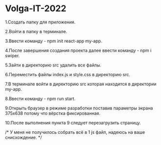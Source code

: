 # Volga-IT-2022

1.Создать папку для приложения. 

2.Войти в папку в терминале. 

3.Ввести команду - npm init react-app my-app. 

4.После завершения создания проекта далее ввести команду -   npm i swiper. 

5.Зайти в директорию src удалить все файлы. 

6.Переместить файлы index.js и style.css в директорию src. 

7.В терминале войти в директорию src которая находится в директории my-app.  

8.Ввести команду - npm run start. 

9.Открыть браузер в режиме разработки поставив параметры экрана 375х638 потому что вёрстка фиксированная.

10.После выполнения пункта 9 следует перезагрузить страницу. 

/*
У меня не получилось собрать всё в 1 js файл, надеюсь на ваше снисхождение.
*/
